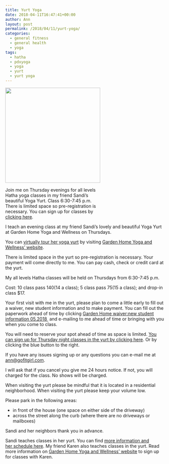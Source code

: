 ```yaml
---
title: Yurt Yoga
date: 2018-04-11T16:47:41+00:00
author: Ann
layout: post
permalink: /2018/04/11/yurt-yoga/
categories:
  - general fitness
  - general health
  - yoga
tags:
  - hatha
  - pdxyoga
  - yoga
  - yurt
  - yurt yoga
---
```

<div id="attachment_16183" style="width: 310px" class="wp-caption alignleft">
  <a href="http://gofitgirl.com/yoga-classes/yoga-in-a-yurt-ad-september/" rel="attachment wp-att-16183"><img class="size-medium wp-image-16183" src="http://gofitgirl.com/wp-content/uploads/2018/09/Yoga-in-a-yurt-ad-September-300x300.jpg" alt="" width="300" height="300" /></a>
  
  <p class="wp-caption-text">
    Join me on Thursday evenings for all levels Hatha yoga classes in my friend Sandi&#8217;s beautiful Yoga Yurt. Class 6:30-7:45 p.m. There is limited space so pre-registration is necessary. You can sign up for classes by <a href="https://app.acuityscheduling.com/schedule.php?owner=15551011">clicking here</a>.
  </p>
</div>

  
I teach an evening class at my friend Sandi&#8217;s lovely and beautiful Yoga Yurt at Garden Home Yoga and Wellness on Thursdays.

<div>
  You can <a href="https://www.youtube.com/watch?v=PBJFgGFBZls&feature=youtu.be" data-cke-saved-href="https://www.youtube.com/watch?v=PBJFgGFBZls&feature=youtu.be">virtually tour her yoga yurt</a> by visiting <a href="http://www.gardenhomeyoga.com/" data-cke-saved-href="http://www.gardenhomeyoga.com">Garden Home Yoga and Wellness&#8217; website</a>.

 There is limited space in the yurt so pre-registration is necessary. Your payment will come directly to me. You can pay cash, check or credit card at the yurt.

 My all levels Hatha classes will be held on Thursdays from 6:30-7:45 p.m.

 Cost: 10 class pass $140 ($14 a class); 5 class pass $75 ($15 a class); and drop-in class $17.

 Your first visit with me in the yurt, please plan to come a little early to fill out a waiver, new student information and to make payment. You can fill out the paperwork ahead of time by clicking <a href="http://gofitgirl.com/yoga-classes/garden-home-waivernew-student-information-05-2018/" rel="attachment wp-att-16089">Garden Home waiver:new student information 05.2018 </a> and e-mailing to me ahead of time or bringing with you when you come to class.

 You will need to reserve your spot ahead of time as space is limited. <a href="https://app.acuityscheduling.com/schedule.php?owner=15551011" data-cke-saved-href="https://app.acuityscheduling.com/schedule.php?owner=15551011">You can sign up for Thursday night classes in the yurt by clicking here</a>. Or by clicking the blue button to the right.

 If you have any issues signing up or any questions you can e-mail me at ann@gofitgirl.com.

 I will ask that if you cancel you give me 24 hours notice. If not, you will charged for the class. No shows will be charged.

When visiting the yurt please be mindful that it is located in a residential neighborhood. When visiting the yurt please keep your volume low.

 Please park in the following areas:</p> 
  
  <ul>
    <li>
      in front of the house (one space on either side of the driveway)
    </li>
    <li>
      across the street along the curb (where there are no driveways or mailboxes)
    </li>
  </ul>
  
Sandi and her neighbors thank you in advance.

Sandi teaches classes in her yurt. You can find <a href="http://www.gardenhomeyoga.com/" data-cke-saved-href="http://www.gardenhomeyoga.com">more information and her schedule here</a>. My friend Karen also teaches classes in the yurt. Read more information on <a href="http://www.gardenhomeyoga.com/" data-cke-saved-href="http://www.gardenhomeyoga.com">Garden Home Yoga and Wellness&#8217; website</a> to sign up for classes with Karen. </div>
